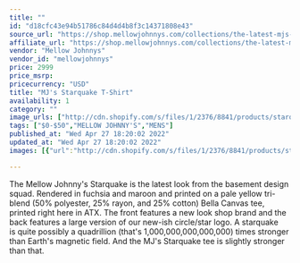 ```yaml
---
title: ""
id: "d18cfc43e94b51786c84d4d4b8f3c14371808e43"
source_url: "https://shop.mellowjohnnys.com/collections/the-latest-mjs-gear/products/mjs-starquake-t-shirt"
affiliate_url: "https://shop.mellowjohnnys.com/collections/the-latest-mjs-gear/products/mjs-starquake-t-shirt"
vendor: "Mellow Johnnys"
vendor_id: "mellowjohnnys"
price: 2999
price_msrp: 
pricecurrency: "USD"
title: "MJ's Starquake T-Shirt"
availability: 1
category: ""
image_urls: ["http://cdn.shopify.com/s/files/1/2376/8841/products/starquakef_1_1200x1200.png?v=1647034124","http://cdn.shopify.com/s/files/1/2376/8841/products/starquakeb_1_1200x1200.png?v=1647034182"]
tags: ["$0-$50","MELLOW JOHNNY'S","MENS"]
published_at: "Wed Apr 27 18:20:02 2022"
updated_at: "Wed Apr 27 18:20:02 2022"
images: [{"url":"http://cdn.shopify.com/s/files/1/2376/8841/products/starquakef_1_1200x1200.png?v=1647034124","path":"full/2ab05e9be3e9ca9234bc913134c1cf854b1fd467.jpg","checksum":"7222105082739e8845dc23f2e3bb817a","status":"downloaded"},{"url":"http://cdn.shopify.com/s/files/1/2376/8841/products/starquakeb_1_1200x1200.png?v=1647034182","path":"full/9a991f0ffe9a2bf6ad1aa706d92990f2b172c024.jpg","checksum":"30da77fa99931aa9a076807219241b3e","status":"downloaded"}]

---
```

The Mellow Johnny's Starquake is the latest look from the basement design squad. Rendered in fuchsia and maroon and printed on a pale yellow tri-blend (50% polyester, 25% rayon, and 25% cotton) Bella Canvas tee, printed right here in ATX. The front features a new look shop brand and the back features a large version of our new-ish circle/star logo. A starquake is quite possibly a quadrillion (that's 1,000,000,000,000,000) times stronger than Earth's magnetic field. And the MJ's Starquake tee is slightly stronger than that.